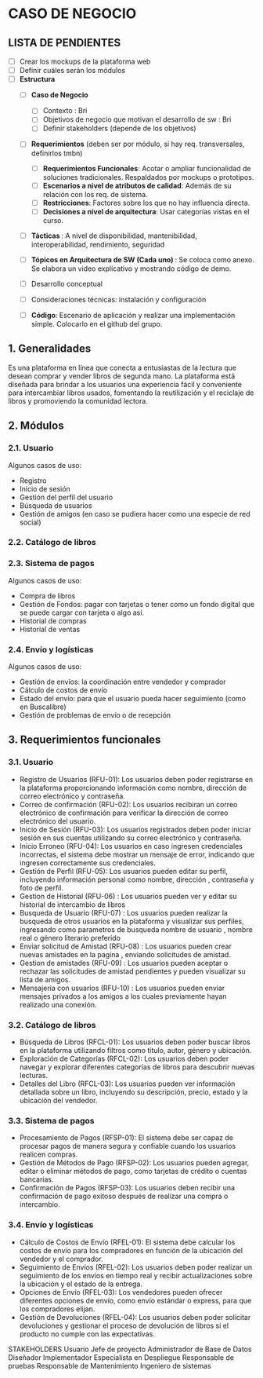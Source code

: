 # CASO DE NEGOCIO

## LISTA DE PENDIENTES

- [ ] Crear los mockups de la plataforma web
- [ ] Definir cuáles serán los módulos
- [ ] <b>Estructura</b>
    - [ ] <b>Caso de Negocio</b>
        - [ ] Contexto :  Bri
        - [ ] Objetivos de negocio que motivan el desarrollo de sw : Bri
        - [ ] Definir stakeholders (depende de los objetivos)
    - [ ] <b>Requerimientos</b> (deben ser por módulo, si hay req. transversales, definirlos tmbn) 
        - [ ] <b>Requerimientos Funcionales</b>: Acotar o ampliar funcionalidad de soluciones tradicionales. Respaldados por mockups o prototipos.
        - [ ] <b>Escenarios a nivel de atributos de calidad</b>: Además de su relación con los req. de sistema.
        - [ ] <b>Restricciones</b>: Factores sobre los que no hay influencia directa.
        - [ ] <b>Decisiones a nivel de arquitectura</b>: Usar categorías vistas en el curso.
    - [ ] <b>Tácticas </b>: A nivel de disponibilidad, mantenibilidad, interoperabilidad, rendimiento, seguridad
    - [ ] <b>Tópicos en Arquitectura de SW (Cada uno) </b>: Se coloca como anexo. Se elabora un video explicativo y mostrando código de demo.
     - [ ] Desarrollo conceptual
     - [ ] Consideraciones técnicas: instalación y configuración
     - [ ] <b>Código</b>: Escenario de aplicación y realizar una implementación simple. Colocarlo en el github del grupo.



## 1. Generalidades
Es una plataforma en línea que conecta a entusiastas de la lectura que desean comprar y vender libros de segunda mano. La plataforma está diseñada para brindar a los usuarios una experiencia fácil y conveniente para intercambiar libros usados, fomentando la reutilización y el reciclaje de libros y promoviendo la comunidad lectora.

## 2. Módulos

### 2.1. Usuario
Algunos casos de uso:
- Registro
- Inicio de sesión
- Gestión del perfil del usuario
- Búsqueda de usuarios
- Gestión de amigos (en caso se pudiera hacer como una especie de red social)

### 2.2. Catálogo de libros

### 2.3. Sistema de pagos
Algunos casos de uso:
- Compra de libros
- Gestión de Fondos: pagar con tarjetas o tener como un fondo digital que se puede cargar con tarjeta o algo así.
- Historial de compras
- Historial de ventas

### 2.4. Envío y logísticas
Algunos casos de uso:
- Gestión de envíos: la coordinación entre vendedor y comprador
- Cálculo de costos de envío
- Estado del envío: para que el usuario pueda hacer seguimiento (como en Buscalibre)
- Gestión de problemas de envío o de recepción

## 3. Requerimientos funcionales

### 3.1. Usuario
- Registro de Usuarios (RFU-01): Los usuarios deben poder registrarse en la plataforma proporcionando información como nombre, dirección de correo electrónico y contraseña.
- Correo de confirmación (RFU-02): Los usuarios recibiran un correo electrónico de confirmación para verificar la dirección de correo electrónico del usuario.
- Inicio de Sesión (RFU-03): Los usuarios registrados deben poder iniciar sesión en sus cuentas utilizando su correo electrónico y contraseña.
- Inicio Erroneo (RFU-04): Los usuarios en caso ingresen credenciales incorrectas, el sistema debe mostrar un mensaje de error, indicando que ingresen correctamente sus credenciales.
- Gestión de Perfil (RFU-05): Los usuarios pueden editar su perfil, incluyendo información personal como nombre, dirección , contraseña y foto de perfil.
- Gestion de Historial (RFU-06) : Los usuarios pueden ver y editar su historial de intercambio de libros
- Busqueda de Usuario (RFU-07) : Los usuarios pueden realizar la busqueda de otros usuarios en la plataforma y visualizar sus perfiles, ingresando como parametros de busqueda nombre de usuario , nombre real o género literario preferido
- Enviar solicitud de Amistad (RFU-08) : Los usuarios pueden crear nuevas amistades en la pagina , enviando solicitudes de amistad.
- Gestion de amistades (RFU-09) : Los usuarios pueden aceptar o rechazar las solicitudes de amistad pendientes y pueden visualizar su lista de amigos.
- Mensajeria con usuarios (RFU-10) : Los usuarios pueden enviar mensajes privados a los amigos a los cuales previamente hayan realizado una conexión.

### 3.2. Catálogo de libros
- Búsqueda de Libros (RFCL-01): Los usuarios deben poder buscar libros en la plataforma utilizando filtros como título, autor, género y ubicación.
- Exploración de Categorías (RFCL-02): Los usuarios deben poder navegar y explorar diferentes categorías de libros para descubrir nuevas lecturas.
- Detalles del Libro (RFCL-03): Los usuarios pueden ver información detallada sobre un libro, incluyendo su descripción, precio, estado y la ubicación del vendedor.
### 3.3. Sistema de pagos
- Procesamiento de Pagos (RFSP-01): El sistema debe ser capaz de procesar pagos de manera segura y confiable cuando los usuarios realicen compras.
- Gestión de Métodos de Pago (RFSP-02): Los usuarios pueden agregar, editar o eliminar métodos de pago, como tarjetas de crédito o cuentas bancarias.
- Confirmación de Pagos (RFSP-03): Los usuarios deben recibir una confirmación de pago exitoso después de realizar una compra o intercambio.
### 3.4. Envío y logísticas
- Cálculo de Costos de Envío (RFEL-01): El sistema debe calcular los costos de envío para los compradores en función de la ubicación del vendedor y el comprador.
- Seguimiento de Envíos (RFEL-02): Los usuarios deben poder realizar un seguimiento de los envíos en tiempo real y recibir actualizaciones sobre la ubicación y el estado de la entrega.
- Opciones de Envío (RFEL-03): Los vendedores pueden ofrecer diferentes opciones de envío, como envío estándar o express, para que los compradores elijan.
- Gestión de Devoluciones (RFEL-04): Los usuarios deben poder solicitar devoluciones y gestionar el proceso de devolución de libros si el producto no cumple con las expectativas.


STAKEHOLDERS
Usuario
Jefe de proyecto
Administrador de Base de Datos
Diseñador
Implementador
Especialista en Despliegue
Responsable de pruebas
Responsable de Mantenimiento
Ingeniero de sistemas
